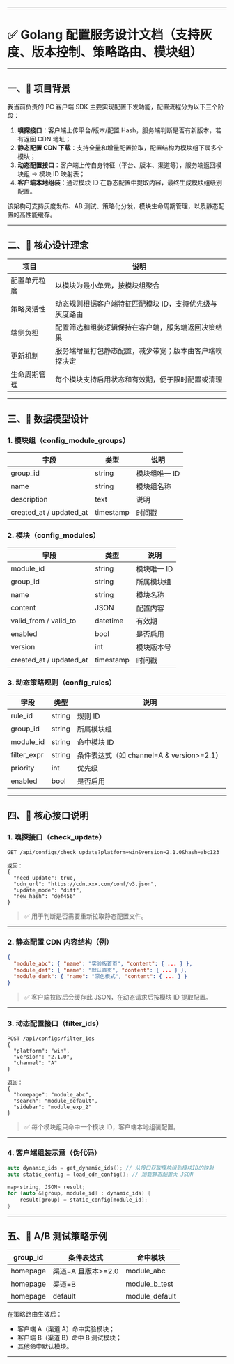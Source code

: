 
---

# ✅ Golang 配置服务设计文档（支持灰度、版本控制、策略路由、模块组）

---

## 一、📌 项目背景

我当前负责的 PC 客户端 SDK 主要实现配置下发功能，配置流程分为以下三个阶段：

1. **嗅探接口**：客户端上传平台/版本/配置 Hash，服务端判断是否有新版本，若有返回 CDN 地址；
2. **静态配置 CDN 下载**：支持全量和增量配置拉取，配置结构为模块组下属多个模块；
3. **动态配置接口**：客户端上传自身特征（平台、版本、渠道等），服务端返回模块组 → 模块 ID 映射表；
4. **客户端本地组装**：通过模块 ID 在静态配置中提取内容，最终生成模块组级别配置。

该架构可支持灰度发布、AB 测试、策略化分发，模块生命周期管理，以及静态配置的高性能缓存。

---

## 二、🧠 核心设计理念

| 项目     | 说明                            |
| ------ | ----------------------------- |
| 配置单元粒度 | 以模块为最小单元，按模块组聚合               |
| 策略灵活性  | 动态规则根据客户端特征匹配模块 ID，支持优先级与灰度路由 |
| 端侧负担   | 配置筛选和组装逻辑保持在客户端，服务端返回决策结果     |
| 更新机制   | 服务端增量打包静态配置，减少带宽；版本由客户端嗅探决定   |
| 生命周期管理 | 每个模块支持启用状态和有效期，便于限时配置或清理      |

---

## 三、🧩 数据模型设计

### 1. 模块组（config\_module\_groups）

| 字段                        | 类型        | 说明       |
| ------------------------- | --------- | -------- |
| group\_id                 | string    | 模块组唯一 ID |
| name                      | string    | 模块组名称    |
| description               | text      | 说明       |
| created\_at / updated\_at | timestamp | 时间戳      |

### 2. 模块（config\_modules）

| 字段                        | 类型        | 说明      |
| ------------------------- | --------- | ------- |
| module\_id                | string    | 模块唯一 ID |
| group\_id                 | string    | 所属模块组   |
| name                      | string    | 模块名称    |
| content                   | JSON      | 配置内容    |
| valid\_from / valid\_to   | datetime  | 有效期     |
| enabled                   | bool      | 是否启用    |
| version                   | int       | 模块版本号   |
| created\_at / updated\_at | timestamp | 时间戳     |

### 3. 动态策略规则（config\_rules）

| 字段           | 类型     | 说明                                |
| ------------ | ------ | --------------------------------- |
| rule\_id     | string | 规则 ID                             |
| group\_id    | string | 所属模块组                             |
| module\_id   | string | 命中模块 ID                           |
| filter\_expr | string | 条件表达式（如 channel=A & version>=2.1） |
| priority     | int    | 优先级                               |
| enabled      | bool   | 是否启用                              |

---

## 四、📡 核心接口说明

### 1. 嗅探接口（check\_update）

```http
GET /api/configs/check_update?platform=win&version=2.1.0&hash=abc123

返回：
{
  "need_update": true,
  "cdn_url": "https://cdn.xxx.com/conf/v3.json",
  "update_mode": "diff",
  "new_hash": "def456"
}
```

> ✅ 用于判断是否需要重新拉取静态配置文件。

---

### 2. 静态配置 CDN 内容结构（例）

```json
{
  "module_abc": { "name": "实验版首页", "content": { ... } },
  "module_def": { "name": "默认首页", "content": { ... } },
  "module_dark": { "name": "深色模式", "content": { ... } }
}
```

> ✅ 客户端拉取后会缓存此 JSON，在动态请求后按模块 ID 提取配置。

---

### 3. 动态配置接口（filter\_ids）

```http
POST /api/configs/filter_ids
{
  "platform": "win",
  "version": "2.1.0",
  "channel": "A"
}

返回：
{
  "homepage": "module_abc",
  "search": "module_default",
  "sidebar": "module_exp_2"
}
```

> ✅ 每个模块组只命中一个模块 ID，客户端本地组装配置。

---

### 4. 客户端组装示意（伪代码）

```cpp
auto dynamic_ids = get_dynamic_ids(); // 从接口获取模块组到模块ID的映射
auto static_config = load_cdn_config(); // 加载静态配置大 JSON

map<string, JSON> result;
for (auto &[group, module_id] : dynamic_ids) {
    result[group] = static_config[module_id];
}
```

---

## 五、🧪 A/B 测试策略示例

| group\_id | 条件表达式         | 命中模块            |
| --------- | ------------- | --------------- |
| homepage  | 渠道=A 且版本>=2.0 | module\_abc     |
| homepage  | 渠道=B          | module\_b\_test |
| homepage  | default       | module\_default |

在策略路由生效后：

* 客户端 A（渠道 A）命中实验模块；
* 客户端 B（渠道 B）命中 B 测试模块；
* 其他命中默认模块。

---

